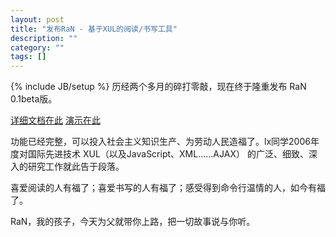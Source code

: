 ```yaml
---
layout: post
title: "发布RaN - 基于XUL的阅读/书写工具"
description: ""
category: ""
tags: []
---
```

{% include JB/setup %}
历经两个多月的碎打零敲，现在终于隆重发布 RaN 0.1beta版。

[详细文档在此](http://nuxuil.googlepages.com/ran) [演示在此](http://liuxun.yi.org/ran/)

功能已经完整，可以投入社会主义知识生产、为劳动人民造福了。lx同学2006年度对国际先进技术 XUL（以及JavaScript、XML……AJAX） 的广泛、细致、深入的研究工作就此告于段落。

喜爱阅读的人有福了；喜爱书写的人有福了；感受得到命令行温情的人，如今有福了。

RaN，我的孩子，今天为父就带你上路，把一切故事说与你听。